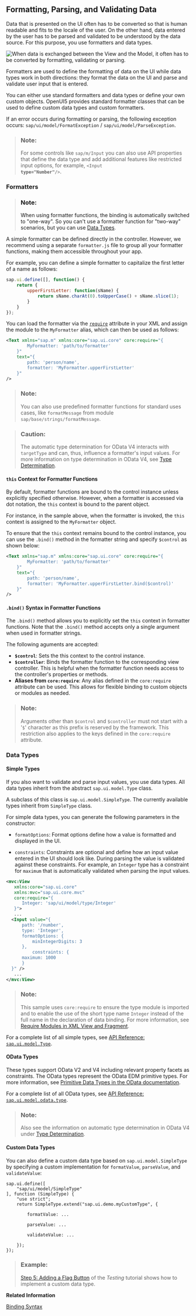 <!-- loio07e4b920f5734fd78fdaa236f26236d8 -->

## Formatting, Parsing, and Validating Data

Data that is presented on the UI often has to be converted so that is human readable and fits to the locale of the user. On the other hand, data entered by the user has to be parsed and validated to be understood by the data source. For this purpose, you use formatters and data types.



![When data is exchanged between the View and the Model, it often has to be converted by formatting, validating or
                            parsing.](images/loio40f0541313154bb0b5de72e2bd1c9207_LowRes.png)

Formatters are used to define the formatting of data on the UI while data types work in both directions: they format the data on the UI and parse and validate user input that is entered.

You can either use standard formatters and data types or define your own custom objects. OpenUI5 provides standard formatter classes that can be used to define custom data types and custom formatters.

If an error occurs during formatting or parsing, the following exception occurs: `sap/ui/model/FormatException` / `sap/ui/model/ParseException`.

> ### Note:  
> For some controls like `sap/m/Input` you can also use API properties that define the data type and add additional features like restricted input options, for example, <code>&lt;Input <b>type="Number"</b>/&gt;</code>.



<a name="loio07e4b920f5734fd78fdaa236f26236d8__section_rgn_hc5_xcb"/>

### Formatters

> ### Note:  
> When using formatter functions, the binding is automatically switched to "one-way". So you can't use a formatter function for "two-way" scenarios, but you can use [Data Types](formatting-parsing-and-validating-data-07e4b92.md#loio07e4b920f5734fd78fdaa236f26236d8__section_DataTypes).

A simple formatter can be defined directly in the controller. However, we recommend using a separate `formatter.js` file to group all your formatter functions, making them accessible throughout your app.

For example, you can define a simple formatter to capitalize the first letter of a name as follows:

```js
sap.ui.define([], function() {
    return {
        upperFirstLetter: function(sName) {
            return sName.charAt(0).toUpperCase() + sName.slice(1);
        }
    }
});
```

You can load the formatter via the [`require`](require-modules-in-xml-view-and-fragment-b11d853.md) attribute in your XML and assign the module to the `MyFormatter` alias, which can then be used as follows:

```xml
<Text xmlns="sap.m" xmlns:core="sap.ui.core" core:require="{
		MyFormatter: 'path/to/formatter'
	}"
	text="{
		path: 'person/name',
		formatter: 'MyFormatter.upperFirstLetter'
    }"
/>
```

> ### Note:  
> You can also use predefined formatter functions for standard uses cases, like `formatMessage` from module `sap/base/strings/formatMessage`.

> ### Caution:  
> The automatic type determination for OData V4 interacts with `targetType` and can, thus, influence a formatter's input values. For more information on type determination in OData V4, see [Type Determination](type-determination-53cdd55.md).



#### `this` Context for Formatter Functions

By default, formatter functions are bound to the control instance unless explicitly specified otherwise. However, when a formatter is accessed via dot notation, the `this` context is bound to the parent object.

For instance, in the sample above, when the formatter is invoked, the `this` context is assigned to the `MyFormatter` object.

To ensure that the `this` context remains bound to the control instance, you can use the `.bind()` method in the formatter string and specify `$control` as shown below:

```xml
<Text xmlns="sap.m" xmlns:core="sap.ui.core" core:require="{
		MyFormatter: 'path/to/formatter'
	}"
	text="{
		path: 'person/name',
		formatter: 'MyFormatter.upperFirstLetter.bind($control)'
    }"
/>
```



#### `.bind()` Syntax in Formatter Functions

The `.bind()` method allows you to explicitly set the `this` context in formatter functions. Note that the `.bind()` method accepts only a single argument when used in formatter strings.

The following aguments are accepted:

-   **`$control`**: Sets the this context to the control instance.
-   **`$controller`**: Binds the formatter function to the corresponding view controller. This is helpful when the formatter function needs access to the controller's properties or methods.
-   **Aliases from `core:require`**: Any alias defined in the `core:require` attribute can be used. This allows for flexible binding to custom objects or modules as needed.

> ### Note:  
> Arguments other than `$control` and `$controller` must not start with a '`$`' character as this prefix is reserved by the framework. This restriction also applies to the keys defined in the `core:require` attribute.



<a name="loio07e4b920f5734fd78fdaa236f26236d8__section_DataTypes"/>

### Data Types



#### Simple Types

If you also want to validate and parse input values, you use data types. All data types inherit from the abstract `sap.ui.model.Type` class.

A subclass of this class is `sap.ui.model.SimpleType`. The currently available types inherit from `SimpleType` class.

For simple data types, you can generate the following parameters in the constructor:

-   `formatOptions`: Format options define how a value is formatted and displayed in the UI.

-   `constraints`: Constraints are optional and define how an input value entered in the UI should look like. During parsing the value is validated against these constraints. For example, an `Integer` type has a constraint for `maximum` that is automatically validated when parsing the input values.


```xml
<mvc:View 
   xmlns:core="sap.ui.core" 
   xmlns:mvc="sap.ui.core.mvc" 
   core:require="{
      Integer: 'sap/ui/model/type/Integer'
   }">
   ...
  <Input value="{
      path: '/number',
      type: 'Integer',
      formatOptions: {
          minIntegerDigits: 3
      },
          constraints: {
      maximum: 1000
      }
  }" />
   ...
</mvc:View>
```

> ### Note:  
> This sample uses `core:require` to ensure the type module is imported and to enable the use of the short type name `Integer` instead of the full name in the declaration of data binding. For more information, see [Require Modules in XML View and Fragment](require-modules-in-xml-view-and-fragment-b11d853.md).

For a complete list of all simple types, see [API Reference: `sap.ui.model.Type`](https://ui5.sap.com/#/api/sap.ui.model.type/overview). 



#### OData Types

These types support OData V2 and V4 including relevant property facets as constraints. The OData types represent the OData EDM primitive types. For more information, see [Primitive Data Types in the OData documentation](http://www.odata.org/documentation/odata-version-2-0/overview/).

For a complete list of all OData types, see [API Reference: `sap.ui.model.odata.type`](https://ui5.sap.com/#/api/sap.ui.model.odata.type). 

> ### Note:  
> Also see the information on automatic type determination in OData V4 under [Type Determination](type-determination-53cdd55.md).



#### Custom Data Types

You can also define a custom data type based on `sap.ui.model.SimpleType` by specifying a custom implementation for `formatValue`, `parseValue`, and `validateValue`:

```
sap.ui.define([
    "sap/ui/model/SimpleType"
], function (SimpleType) {
    "use strict";
    return SimpleType.extend("sap.ui.demo.myCustomType", {

        formatValue: ...

        parseValue: ...

        validateValue: ...

    });
});
```

> ### Example:  
> [Step 5: Adding a Flag Button](../03_Get-Started/step-5-adding-a-flag-button-69a25bf.md) of the *Testing* tutorial shows how to implement a custom data type.

**Related Information**  


[Binding Syntax](binding-syntax-e2e6f41.md "You bind UI elements to data of a data source by defining a binding path to the model that represents the data source in the app.")

